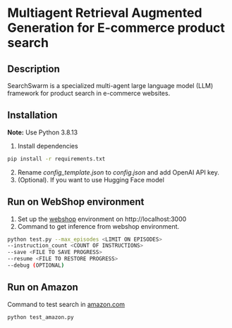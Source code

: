 # Multiagent Retrieval Augmented Generation for E-commerce product search
## Description
SearchSwarm is a specialized multi-agent large language model (LLM) framework for product search in e-commerce websites.
## Installation
**Note:** Use Python 3.8.13
1. Install dependencies
```bash
pip install -r requirements.txt
```
2. Rename *config_template.json* to *config.json* and add OpenAI API key.
3. (Optional). If you want to use Hugging Face model
## Run on WebShop environment
1. Set up the [webshop](https://github.com/princeton-nlp/WebShop) environment on http://localhost:3000
2. Command to get inference from webshop environment.
```bash
python test.py --max_episodes <LIMIT ON EPISODES>
--instruction_count <COUNT OF INSTRUCTIONS>
--save <FILE TO SAVE PROGRESS>
--resume <FILE TO RESTORE PROGRESS>
--debug (OPTIONAL)
```

## Run on Amazon
Command to test search in [amazon.com](https://www.amazon.com/)
```bash
python test_amazon.py
```